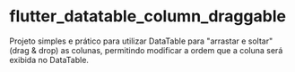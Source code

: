 # flutter_datatable_column_draggable

Projeto simples e prático para utilizar DataTable para "arrastar e soltar" (drag & drop) as colunas, permitindo modificar a ordem que a coluna será exibida no DataTable.
